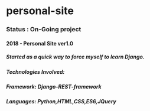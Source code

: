 # personal-site
<h3>Status : On-Going project</h3>

<h4> 2018 - Personal Site ver1.0</h4>
<h5>Started as a quick way to force myself to learn Django.</h5>

<h5>Technologies Involved:</h5>
<h5>Framework: Django-REST-framework</h5>

<h5>Languages: Python,HTML,CSS,ES6,JQuery</h5>
